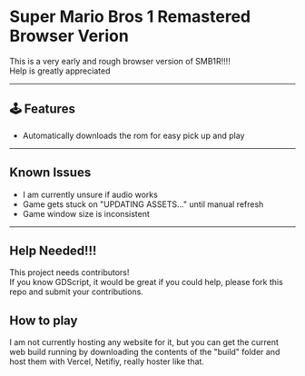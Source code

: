 # Super Mario Bros 1 Remastered Browser Verion

 This is a very early and rough browser version of SMB1R!!!!  
Help is greatly appreciated 

---

## 🕹️ Features
- Automatically downloads the rom for easy pick up and play

---

## Known Issues
- I am currently unsure if audio works
- Game gets stuck on "UPDATING ASSETS..." until manual refresh
- Game window size is inconsistent

---

## Help Needed!!!
This project needs contributors!  
If you know GDScript, it would be great if you could help, please fork this repo and submit your contributions.

## How to play
I am not currently hosting any website for it, but you can get the current web build running by downloading the contents of the "build" folder and host them with Vercel, Netifiy, really hoster like that.

